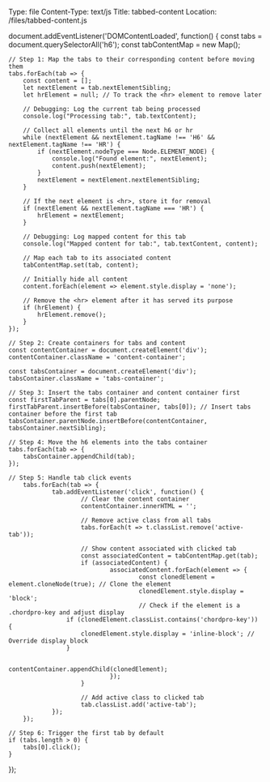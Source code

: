 Type: file
Content-Type: text/js
Title: tabbed-content
Location: /files/tabbed-content.js

document.addEventListener('DOMContentLoaded', function() {
    const tabs = document.querySelectorAll('h6');
    const tabContentMap = new Map();

    // Step 1: Map the tabs to their corresponding content before moving them
    tabs.forEach(tab => {
        const content = [];
        let nextElement = tab.nextElementSibling;
        let hrElement = null; // To track the <hr> element to remove later

        // Debugging: Log the current tab being processed
        console.log("Processing tab:", tab.textContent);

        // Collect all elements until the next h6 or hr
        while (nextElement && nextElement.tagName !== 'H6' && nextElement.tagName !== 'HR') {
            if (nextElement.nodeType === Node.ELEMENT_NODE) {
                console.log("Found element:", nextElement);
                content.push(nextElement);
            }
            nextElement = nextElement.nextElementSibling;
        }

        // If the next element is <hr>, store it for removal
        if (nextElement && nextElement.tagName === 'HR') {
            hrElement = nextElement;
        }

        // Debugging: Log mapped content for this tab
        console.log("Mapped content for tab:", tab.textContent, content);

        // Map each tab to its associated content
        tabContentMap.set(tab, content);

        // Initially hide all content
        content.forEach(element => element.style.display = 'none');

        // Remove the <hr> element after it has served its purpose
        if (hrElement) {
            hrElement.remove();
        }
    });

    // Step 2: Create containers for tabs and content
    const contentContainer = document.createElement('div');
    contentContainer.className = 'content-container';

    const tabsContainer = document.createElement('div');
    tabsContainer.className = 'tabs-container';

    // Step 3: Insert the tabs container and content container first
    const firstTabParent = tabs[0].parentNode;
    firstTabParent.insertBefore(tabsContainer, tabs[0]); // Insert tabs container before the first tab
    tabsContainer.parentNode.insertBefore(contentContainer, tabsContainer.nextSibling);

    // Step 4: Move the h6 elements into the tabs container
    tabs.forEach(tab => {
        tabsContainer.appendChild(tab);
    });

    // Step 5: Handle tab click events
		tabs.forEach(tab => {
				tab.addEventListener('click', function() {
						// Clear the content container
						contentContainer.innerHTML = '';

						// Remove active class from all tabs
						tabs.forEach(t => t.classList.remove('active-tab'));

						// Show content associated with clicked tab
						const associatedContent = tabContentMap.get(tab);
						if (associatedContent) {
								associatedContent.forEach(element => {
										const clonedElement = element.cloneNode(true); // Clone the element
										clonedElement.style.display = 'block';
										// Check if the element is a .chordpro-key and adjust display
                    if (clonedElement.classList.contains('chordpro-key')) {
                        clonedElement.style.display = 'inline-block'; // Override display block
                    }

										contentContainer.appendChild(clonedElement);
								});
						}

						// Add active class to clicked tab
						tab.classList.add('active-tab');
				});
		});

    // Step 6: Trigger the first tab by default
    if (tabs.length > 0) {
        tabs[0].click();
    }
});
